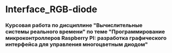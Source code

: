 # Interface_RGB-diode

### Курсовая работа по дисциплине "Вычислительные системы реального времени" по теме "Программирование микроконтроллеров Raspberry PI: разработка графического интерфейса для управления многоцветным диодом"
